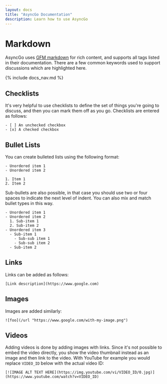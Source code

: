 ```yaml
---
layout: docs
title: "AsyncGo Documentation"
description: Learn how to use AsyncGo
---
```


# Markdown

AsyncGo uses [GFM markdown](https://github.github.com/gfm/) for rich content, and supports all tags listed in their documentation.
There are a few common keywords used to support discussions which are highlighted here.

{% include docs_nav.md %}

## Checklists

It's very helpful to use checklists to define the set of things you're going to discuss, and then you can mark them
off as you go. Checklists are entered as follows:

```
- [ ] An unchecked checkbox
- [x] A checked checkbox
```

## Bullet Lists

You can create bulleted lists using the following format:

```
- Unordered item 1
- Unordered item 2

1. Item 1
2. Item 2
```

Sub-bullets are also possible, in that case you should use two or four spaces to indicate the next level of indent. You
can also mix and match bullet types in this way.

```
- Unordered item 1
- Unordered item 2
  1. Sub-item 1
  2. Sub-item 2
- Unordered item 3
  - Sub-item 1
    - Sub-sub item 1
    - Sub-sub item 2
  - Sub-item 2
```

## Links

Links can be added as follows:

```
[Link description](https://www.google.com)
```

## Images

Images are added similarly:

```
![foo](/url "https://www.google.com/with-my-image.png")
```

## Videos

Adding videos is done by adding images with links. Since it's not possible to embed the video directly, you show the video thumbnail instead as an image and then link to the video. With YouTube for example you would replace `VIDEO_ID` below with the actual video ID:

```
[![IMAGE ALT TEXT HERE](https://img.youtube.com/vi/VIDEO_ID/0.jpg)](https://www.youtube.com/watch?v=VIDEO_ID)
```
